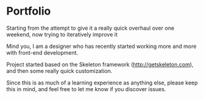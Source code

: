 # Portfolio
Starting from the attempt to give it a really quick overhaul over one weekend, now trying to iteratively improve it

Mind you, I am a designer who has recently started working more and more with front-end development. 

Project started based on the Skeleton framework (http://getskeleton.com), and then some really quick customization.

Since this is as much of a learning experience as anything else, please keep this in mind, and feel free to let me know if you discover issues.
